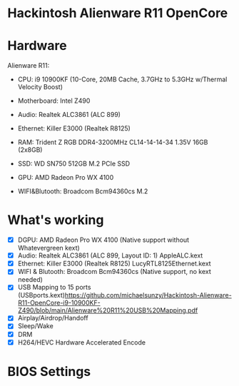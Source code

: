 # Hackintosh Alienware R11 OpenCore
 
# Hardware

Alienware R11:
 -  CPU: i9 10900KF (10-Core, 20MB Cache, 3.7GHz to 5.3GHz w/Thermal Velocity Boost)
 -  Motherboard: Intel Z490
 -  Audio: Realtek ALC3861 (ALC 899)
 -  Ethernet: Killer E3000 (Realtek R8125)

- RAM: Trident Z RGB DDR4-3200MHz CL14-14-14-34 1.35V 16GB (2x8GB)
- SSD: WD SN750 512GB M.2 PCIe SSD
- GPU: AMD Radeon Pro WX 4100
- WIFI&Blutooth: Broadcom Bcm94360cs M.2

# What's working

- [x] DGPU: AMD Radeon Pro WX 4100 (Native support without Whatevergreen kext)
- [x] Audio: Realtek ALC3861 (ALC 899, Layout ID: 1) AppleALC.kext
- [x] Ethernet: Killer E3000 (Realtek R8125) LucyRTL8125Ethernet.kext
- [x] WIFI & Blutooth: Broadcom Bcm94360cs (Native support, no kext needed)
- [x] USB Mapping to 15 ports (USBports.kext)https://github.com/michaelsunzy/Hackintosh-Alienware-R11-OpenCore-i9-10900KF-Z490/blob/main/Alienware%20R11%20USB%20Mapping.pdf
- [x] Airplay/Airdrop/Handoff
- [x] Sleep/Wake
- [x] DRM
- [x] H264/HEVC Hardware Accelerated Encode

# BIOS Settings
